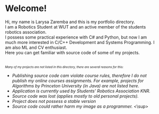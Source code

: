 # Welcome!
Hi, my name is Larysa Zaremba and this is my portfolio directory.\
I am a Robotics Student at WUT and an active member of the students robotics association.\
I possess some practical experience with C# and Python, but now I am much more interested in C/C++ Development and Systems Programming. I am also ML and CV enthusiast.\
Here you can get familiar with source code of some of my projects.\
\
\
<sub><sup>*Many of my projects are not listed in this directory, there are several reasons for this:*
- *Publishing source code cam violate course rules, therefore I do not publish my online courses assignments. For example, projects for Algorithms by Princeton University (in Java) are not listed here.*
- *Application is currently used by Students' Robotics Association KNR.*
- *Source code was lost (applies mostly to old personal projects).*
- *Project does not possess a stable version*
- *Source code could rather harm my image as a programmer.*
</sub><\sup>